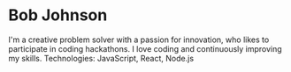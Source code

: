 # Bob Johnson

I'm a creative problem solver with a passion for innovation, who likes to participate in coding hackathons. I love coding and continuously improving my skills.
Technologies: JavaScript, React, Node.js
